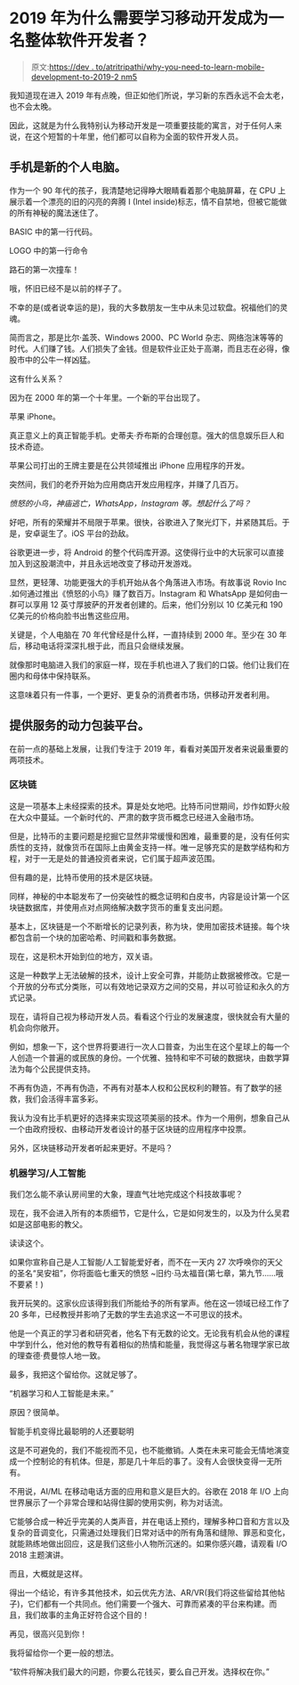 # 2019 年为什么需要学习移动开发成为一名整体软件开发者？

> 原文:[https://dev . to/atritripathi/why-you-need-to-learn-mobile-development-to-2019-2 nm5](https://dev.to/atritripathi/why-you-need-to-learn-mobile-development-to-become-a-holistic-software-developer-in-2019-2nm5)

我知道现在进入 2019 年有点晚，但正如他们所说，学习新的东西永远不会太老，也不会太晚。

因此，这就是为什么我特别认为移动开发是一项重要技能的寓言，对于任何人来说，在这个短暂的十年里，他们都可以自称为全面的软件开发人员。

## [](#mobile-phones-are-the-new-personal-computers)手机是新的个人电脑。

作为一个 90 年代的孩子，我清楚地记得睁大眼睛看着那个电脑屏幕，在 CPU 上展示着一个漂亮的旧的闪亮的奔腾 I (Intel inside)标志，情不自禁地，但被它能做的所有神秘的魔法迷住了。

BASIC 中的第一行代码。

LOGO 中的第一行命令

路石的第一次撞车！

哦，怀旧已经不是以前的样子了。

不幸的是(或者说幸运的是)，我的大多数朋友一生中从未见过软盘。祝福他们的灵魂。

简而言之，那是比尔·盖茨、Windows 2000、PC World 杂志、网络泡沫等等的时代。人们赚了钱。人们损失了金钱。但是软件业正处于高潮，而且志在必得，像股市中的公牛一样凶猛。

这有什么关系？

因为在 2000 年的第一个十年里。一个新的平台出现了。

苹果 iPhone。

真正意义上的真正智能手机。史蒂夫·乔布斯的合理创意。强大的信息娱乐巨人和技术奇迹。

苹果公司打出的王牌主要是在公共领域推出 iPhone 应用程序的开发。

突然间，我们的老乔开始为应用商店开发应用程序，并赚了几百万。

*愤怒的小鸟，神庙逃亡，WhatsApp，Instagram 等。想起什么了吗？*

好吧，所有的荣耀并不局限于苹果。很快，谷歌进入了聚光灯下，并紧随其后。于是，安卓诞生了。iOS 平台的劲敌。

谷歌更进一步，将 Android 的整个代码库开源。这使得行业中的大玩家可以直接加入到这股潮流中，并且永远地改变了移动开发游戏。

显然，更轻薄、功能更强大的手机开始从各个角落进入市场。有故事说 Rovio Inc .如何通过推出《愤怒的小鸟》赚了数百万。Instagram 和 WhatsApp 是如何由一群可以享用 12 英寸厚披萨的开发者创建的。后来，他们分别以 10 亿美元和 190 亿美元的价格向脸书出售这些应用。

关键是，个人电脑在 70 年代曾经是什么样，一直持续到 2000 年。至少在 30 年后，移动电话将深深扎根于此，而且只会继续发展。

就像那时电脑进入我们的家庭一样，现在手机也进入了我们的口袋。他们让我们在圈内和母体中保持联系。

这意味着只有一件事，一个更好、更复杂的消费者市场，供移动开发者利用。

## [](#a-powerpacked-platform-for-providing-services)提供服务的动力包装平台。

在前一点的基础上发展，让我们专注于 2019 年，看看对美国开发者来说最重要的两项技术。

### [](#blockchain)区块链

这是一项基本上未经探索的技术。算是处女地吧。比特币问世期间，炒作如野火般在大众中蔓延。一个新时代的、严肃的数字货币概念已经进入金融市场。

但是，比特币的主要问题是挖掘它显然非常缓慢和困难，最重要的是，没有任何实质性的支持，就像货币在国际上由黄金支持一样。唯一足够充实的是数学结构和方程，对于一无是处的普通投资者来说，它们属于超声波范围。

但有趣的是，比特币使用的技术是区块链。

同样，神秘的中本聪发布了一份突破性的概念证明和白皮书，内容是设计第一个区块链数据库，并使用点对点网络解决数字货币的重复支出问题。

基本上，区块链是一个不断增长的记录列表，称为块，使用加密技术链接。每个块都包含前一个块的加密哈希、时间戳和事务数据。

现在，这是积木开始到位的地方，双关语。

这是一种数学上无法破解的技术，设计上安全可靠，并能防止数据被修改。它是一个开放的分布式分类账，可以有效地记录双方之间的交易，并以可验证和永久的方式记录。

现在，请将自己视为移动开发人员。看看这个行业的发展速度，很快就会有大量的机会向你敞开。

例如，想象一下，这个世界将要进行一次人口普查，为出生在这个星球上的每一个人创造一个普遍的或民族的身份。一个优雅、独特和牢不可破的数据块，由数学算法为每个公民提供支持。

不再有伪造，不再有伪造，不再有对基本人权和公民权利的鞭笞。有了数学的拯救，我们会活得丰富多彩。

我认为没有比手机更好的选择来实现这项美丽的技术。作为一个用例，想象自己从一个由政府授权、由移动开发者设计的基于区块链的应用程序中投票。

另外，区块链移动开发者听起来更好。不是吗？

### [](#machine-learningartificial-intelligence)机器学习/人工智能

我们怎么能不承认房间里的大象，理直气壮地完成这个科技故事呢？

现在，我不会进入所有的本质细节，它是什么，它是如何发生的，以及为什么吴君如是这部电影的教父。

读读这个。

如果你宣称自己是人工智能/人工智能爱好者，而不在一天内 27 次呼唤你的天父的圣名“吴安祖”，你将面临七重天的愤怒
~旧约·马太福音(第七章，第九节……哦不要紧！)

我开玩笑的。这家伙应该得到我们所能给予的所有掌声。他在这一领域已经工作了 20 多年，已经教授并影响了无数的学生去追求这一不可思议的技术。

他是一个真正的学习者和研究者，他名下有无数的论文。无论我有机会从他的课程中学到什么，他对他的教导有着相似的热情和能量，我觉得这与著名物理学家已故的理查德·费曼惊人地一致。

最多，我把这个留给你。这就足够了。

“机器学习和人工智能是未来。”

原因？很简单。

智能手机变得比最聪明的人还要聪明

这是不可避免的，我们不能视而不见，也不能撤销。人类在未来可能会无情地演变成一个控制论的有机体。但是，那是几十年后的事了。没有人会很快变得一无所有。

不用说，AI/ML 在移动电话方面的应用和意义是巨大的。谷歌在 2018 年 I/O 上向世界展示了一个非常合理和站得住脚的使用实例，称为对话流。

它能够合成一种近乎完美的人类声音，并在电话上预约，理解多种口音和方言以及复杂的音调变化，只需通过处理我们日常对话中的所有角落和缝隙、罪恶和变化，就能熟练地做出回应，这是我们这些小人物所沉迷的。如果你感兴趣，请观看 I/O 2018 主题演讲。

而且，大概就是这样。

得出一个结论，有许多其他技术，如云优先方法、AR/VR(我们将这些留给其他帖子)，它们都有一个共同点。他们需要一个强大、可靠而紧凑的平台来构建。而且，我们故事的主角正好符合这个目的！

再见，很高兴见到你！

我将留给你一个更一般的想法。

“软件将解决我们最大的问题，你要么花钱买，要么自己开发。选择权在你。”